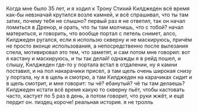 Когда мне было 35 лет, и я ходил к Трону Стихий Килджеден всё время как-бы невзначай крутился возле камней, и всё спрашивал, что ты там затих, почему тебя не слышно? первый раз я не ответил, так он начал ломиться в Дренор, и орать, что ты там молчишь, что с тобой? начал материться, и говорить, что вообще портал с петель снимет, алсо, Килджеден ругался, если я использю скверну и не маскируюсь, причём не просто вконце использования, а непосредственно после вылезания спела, мотивировал это тем, что заметят, и сам потом мне говорил: вот я кастану и маскируюсь, и ты так делай! однажды я в рейд пошел, и слышу, Килджеден где-то у портала встал в отдалении, ну я камни поставил, и на пол накарачики присел, а там щель очень широкая снизу у портала, ну я в щель и смотрю, а там Килджеден на карачиках сидит и в щель смотрит, и мне говорит: ты чё? ебанутый? чё ты там делаешь?Килджеден кстати всё время какую то скверну пьёт, чтобы кастовать часто, кастует по 5 раз в день, а потом говорит, что руки жжёт, и ещё пердит он. пиздец короче! реальная история. я не тролль